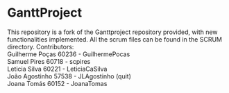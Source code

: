 GanttProject
============
This repository is a fork of the Ganttproject repository provided, with new functionalities implemented. All the scrum files can be found in the SCRUM directory.
Contributors:  
Guilherme Poças 60236 - GuilhermePocas  
Samuel Pires 60718 - scpires  
Leticia Silva 60221 - LeticiaCaSilva  
João Agostinho 57538 - JLAgostinho (quit)   
Joana Tomás 60152 - JoanaTomas  

